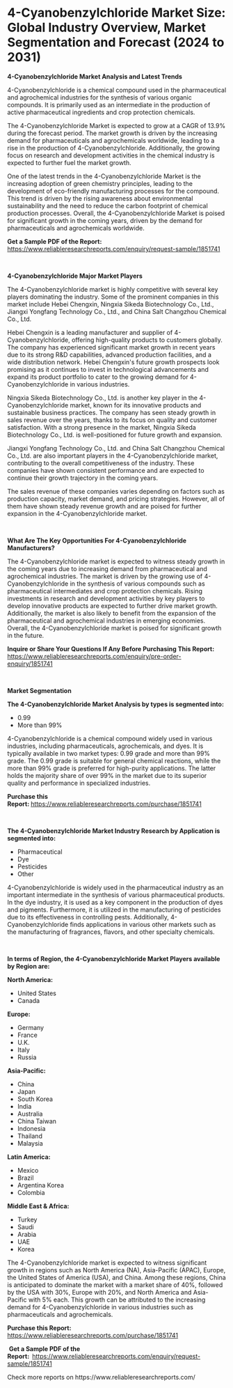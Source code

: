 <p><h1>4-Cyanobenzylchloride Market Size: Global Industry Overview, Market Segmentation and Forecast (2024 to 2031)</h1></p><p><strong>4-Cyanobenzylchloride Market Analysis and Latest Trends</strong></p>
<p><p>4-Cyanobenzylchloride is a chemical compound used in the pharmaceutical and agrochemical industries for the synthesis of various organic compounds. It is primarily used as an intermediate in the production of active pharmaceutical ingredients and crop protection chemicals.</p><p>The 4-Cyanobenzylchloride Market is expected to grow at a CAGR of 13.9% during the forecast period. The market growth is driven by the increasing demand for pharmaceuticals and agrochemicals worldwide, leading to a rise in the production of 4-Cyanobenzylchloride. Additionally, the growing focus on research and development activities in the chemical industry is expected to further fuel the market growth.</p><p>One of the latest trends in the 4-Cyanobenzylchloride Market is the increasing adoption of green chemistry principles, leading to the development of eco-friendly manufacturing processes for the compound. This trend is driven by the rising awareness about environmental sustainability and the need to reduce the carbon footprint of chemical production processes. Overall, the 4-Cyanobenzylchloride Market is poised for significant growth in the coming years, driven by the demand for pharmaceuticals and agrochemicals worldwide.</p></p>
<p><strong>Get a Sample PDF of the Report:&nbsp;</strong> <a href="https://www.reliableresearchreports.com/enquiry/request-sample/1851741">https://www.reliableresearchreports.com/enquiry/request-sample/1851741</a></p>
<p>&nbsp;</p>
<p><strong>4-Cyanobenzylchloride Major Market Players</strong></p>
<p><p>The 4-Cyanobenzylchloride market is highly competitive with several key players dominating the industry. Some of the prominent companies in this market include Hebei Chengxin, Ningxia Sikeda Biotechnology Co., Ltd., Jiangxi Yongfang Technology Co., Ltd., and China Salt Changzhou Chemical Co., Ltd.</p><p>Hebei Chengxin is a leading manufacturer and supplier of 4-Cyanobenzylchloride, offering high-quality products to customers globally. The company has experienced significant market growth in recent years due to its strong R&D capabilities, advanced production facilities, and a wide distribution network. Hebei Chengxin's future growth prospects look promising as it continues to invest in technological advancements and expand its product portfolio to cater to the growing demand for 4-Cyanobenzylchloride in various industries.</p><p>Ningxia Sikeda Biotechnology Co., Ltd. is another key player in the 4-Cyanobenzylchloride market, known for its innovative products and sustainable business practices. The company has seen steady growth in sales revenue over the years, thanks to its focus on quality and customer satisfaction. With a strong presence in the market, Ningxia Sikeda Biotechnology Co., Ltd. is well-positioned for future growth and expansion.</p><p>Jiangxi Yongfang Technology Co., Ltd. and China Salt Changzhou Chemical Co., Ltd. are also important players in the 4-Cyanobenzylchloride market, contributing to the overall competitiveness of the industry. These companies have shown consistent performance and are expected to continue their growth trajectory in the coming years.</p><p>The sales revenue of these companies varies depending on factors such as production capacity, market demand, and pricing strategies. However, all of them have shown steady revenue growth and are poised for further expansion in the 4-Cyanobenzylchloride market.</p></p>
<p>&nbsp;</p>
<p><strong>What Are The Key Opportunities For 4-Cyanobenzylchloride Manufacturers?</strong></p>
<p><p>The 4-Cyanobenzylchloride market is expected to witness steady growth in the coming years due to increasing demand from pharmaceutical and agrochemical industries. The market is driven by the growing use of 4-Cyanobenzylchloride in the synthesis of various compounds such as pharmaceutical intermediates and crop protection chemicals. Rising investments in research and development activities by key players to develop innovative products are expected to further drive market growth. Additionally, the market is also likely to benefit from the expansion of the pharmaceutical and agrochemical industries in emerging economies. Overall, the 4-Cyanobenzylchloride market is poised for significant growth in the future.</p></p>
<p><strong>Inquire or Share Your Questions If Any Before Purchasing This Report:</strong> <a href="https://www.reliableresearchreports.com/enquiry/pre-order-enquiry/1851741">https://www.reliableresearchreports.com/enquiry/pre-order-enquiry/1851741</a></p>
<p>&nbsp;</p>
<p><strong>Market Segmentation</strong></p>
<p><strong>The 4-Cyanobenzylchloride Market Analysis by types is segmented into:</strong></p>
<p><ul><li>0.99</li><li>More than 99%</li></ul></p>
<p><p>4-Cyanobenzylchloride is a chemical compound widely used in various industries, including pharmaceuticals, agrochemicals, and dyes. It is typically available in two market types: 0.99 grade and more than 99% grade. The 0.99 grade is suitable for general chemical reactions, while the more than 99% grade is preferred for high-purity applications. The latter holds the majority share of over 99% in the market due to its superior quality and performance in specialized industries.</p></p>
<p><strong>Purchase this Report:&nbsp;</strong><a href="https://www.reliableresearchreports.com/purchase/1851741">https://www.reliableresearchreports.com/purchase/1851741</a></p>
<p>&nbsp;</p>
<p><strong>The 4-Cyanobenzylchloride Market Industry Research by Application is segmented into:</strong></p>
<p><ul><li>Pharmaceutical</li><li>Dye</li><li>Pesticides</li><li>Other</li></ul></p>
<p><p>4-Cyanobenzylchloride is widely used in the pharmaceutical industry as an important intermediate in the synthesis of various pharmaceutical products. In the dye industry, it is used as a key component in the production of dyes and pigments. Furthermore, it is utilized in the manufacturing of pesticides due to its effectiveness in controlling pests. Additionally, 4-Cyanobenzylchloride finds applications in various other markets such as the manufacturing of fragrances, flavors, and other specialty chemicals.</p></p>
<p>&nbsp;</p>
<p><strong>In terms of Region, the 4-Cyanobenzylchloride Market Players available by Region are:</strong></p>
<p>
    <p> <strong> North America: </strong>
        <ul>
            <li>United States</li>
            <li>Canada</li>
        </ul>
        </p> 
    <p> <strong> Europe: </strong>
        <ul>
            <li>Germany</li>
            <li>France</li>
            <li>U.K.</li>
            <li>Italy</li>
            <li>Russia</li>
        </ul>
        </p> 
    <p> <strong> Asia-Pacific: </strong>
        <ul>
            <li>China</li>
            <li>Japan</li>
            <li>South Korea</li>
            <li>India</li>
            <li>Australia</li>
            <li>China Taiwan</li>
            <li>Indonesia</li>
            <li>Thailand</li>
            <li>Malaysia</li>
        </ul>
        </p> 
    <p> <strong> Latin America: </strong>
        <ul>
            <li>Mexico</li>
            <li>Brazil</li>
            <li>Argentina Korea</li>
            <li>Colombia</li>
        </ul>
        </p> 
    <p> <strong> Middle East & Africa: </strong>
        <ul>
            <li>Turkey</li>
            <li>Saudi</li>
            <li>Arabia</li>
            <li>UAE</li>
            <li>Korea</li>
        </ul>
    </p>
    </p>
<p><p>The 4-Cyanobenzylchloride market is expected to witness significant growth in regions such as North America (NA), Asia-Pacific (APAC), Europe, the United States of America (USA), and China. Among these regions, China is anticipated to dominate the market with a market share of 40%, followed by the USA with 30%, Europe with 20%, and North America and Asia-Pacific with 5% each. This growth can be attributed to the increasing demand for 4-Cyanobenzylchloride in various industries such as pharmaceuticals and agrochemicals.</p></p>
<p><strong>Purchase this Report: </strong><a href="https://www.reliableresearchreports.com/purchase/1851741">https://www.reliableresearchreports.com/purchase/1851741</a></p>
<p>&nbsp;<strong>Get a Sample PDF of the Report:&nbsp;&nbsp;</strong><a href="https://www.reliableresearchreports.com/enquiry/request-sample/1851741">https://www.reliableresearchreports.com/enquiry/request-sample/1851741</a></p>
<p><strong></strong></p>
<p>Check more reports on https://www.reliableresearchreports.com/</p>